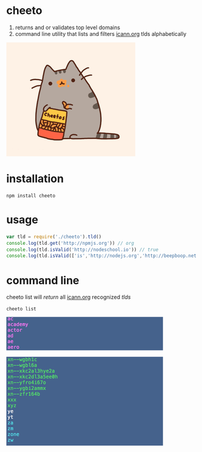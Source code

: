 # cheeto

1. returns and or validates top level domains
2. command line utility that lists and filters [icann.org](http://data.iana.org/TLD/tlds-alpha-by-domain.txt) tlds alphabetically

![](./cheetos-pusheen.gif?raw=true)


# installation

    npm install cheeto

# usage

```javascript
var tld = require('./cheeto').tld() 
console.log(tld.get('http://npmjs.org')) // org
console.log(tld.isValid('http://nodeschool.io')) // true
console.log(tld.isValid(['is','http://nodejs.org','http://beepboop.net','cropdust'])) // [1,1,1,0]
```

# command line
cheeto list will *return* all [icann.org](http://data.iana.org/TLD/tlds-alpha-by-domain.txt) recognized *tlds*

    cheeto list 
![](./images/cheeto-list-1.png?raw=true)

![](./images/cheeto-list-2.png?raw=true)
